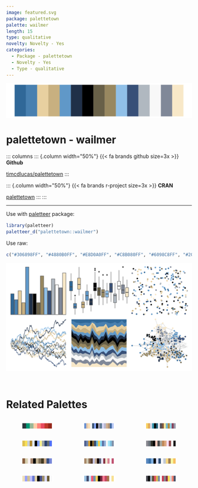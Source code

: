 ```yaml
---
image: featured.svg
package: palettetown
palette: wailmer
length: 15
type: qualitative
novelty: Novelty - Yes
categories:
  - Package - palettetown
  - Novelty - Yes
  - Type - qualitative
---
```


![](featured.svg)

# palettetown - wailmer 

::: columns
::: {.column width="50%"}
{{< fa brands github size=3x >}}
**Github**

[timcdlucas/palettetown](https://github.com/timcdlucas/palettetown)
:::

::: {.column width="50%"}
{{< fa brands r-project size=3x >}}
**CRAN**

[palettetown](https://CRAN.R-project.org/package=palettetown)
:::
:::

<hr> 

Use with [paletteer](https://emilhvitfeldt.github.io/paletteer/) package:

```r
library(paletteer)
paletteer_d("palettetown::wailmer")
```

Use raw:

```r
c("#306898FF", "#4880B0FF", "#E8D0A0FF", "#C8B080FF", "#6098C8FF", "#203048FF", "#000000FF", "#686048FF", "#988860FF", "#90C0E8FF", "#385078FF", "#B0B8C0FF", "#F8F8F8FF", "#808898FF", "#F8E8C8FF")
``` 

![](examples.svg) 

<br>

# Related Palettes

<div class="list" style="display: grid; grid-template-columns: auto auto auto;"> <figure class="figure">
<a href="../../awtools/a_palette/"> <img src="../../awtools/a_palette/featured.svg" style="width: 100%;" class="figure-img"></a>
</figure> <figure class="figure">
<a href="../../palettetown/sealeo/"> <img src="../../palettetown/sealeo/featured.svg" style="width: 100%;" class="figure-img"></a>
</figure> <figure class="figure">
<a href="../../palettetown/pelipper/"> <img src="../../palettetown/pelipper/featured.svg" style="width: 100%;" class="figure-img"></a>
</figure> <figure class="figure">
<a href="../../palettetown/jirachi/"> <img src="../../palettetown/jirachi/featured.svg" style="width: 100%;" class="figure-img"></a>
</figure> <figure class="figure">
<a href="../../palettetown/whiscash/"> <img src="../../palettetown/whiscash/featured.svg" style="width: 100%;" class="figure-img"></a>
</figure> <figure class="figure">
<a href="../../palettetown/spoink/"> <img src="../../palettetown/spoink/featured.svg" style="width: 100%;" class="figure-img"></a>
</figure> <figure class="figure">
<a href="../../palettetown/linoone/"> <img src="../../palettetown/linoone/featured.svg" style="width: 100%;" class="figure-img"></a>
</figure> <figure class="figure">
<a href="../../palettetown/slaking/"> <img src="../../palettetown/slaking/featured.svg" style="width: 100%;" class="figure-img"></a>
</figure> <figure class="figure">
<a href="../../palettetown/walrein/"> <img src="../../palettetown/walrein/featured.svg" style="width: 100%;" class="figure-img"></a>
</figure> <figure class="figure">
<a href="../../palettetown/spheal/"> <img src="../../palettetown/spheal/featured.svg" style="width: 100%;" class="figure-img"></a>
</figure> <figure class="figure">
<a href="../../palettetown/chimecho/"> <img src="../../palettetown/chimecho/featured.svg" style="width: 100%;" class="figure-img"></a>
</figure> <figure class="figure">
<a href="../../palettetown/volbeat/"> <img src="../../palettetown/volbeat/featured.svg" style="width: 100%;" class="figure-img"></a>
</figure> 
</div>
